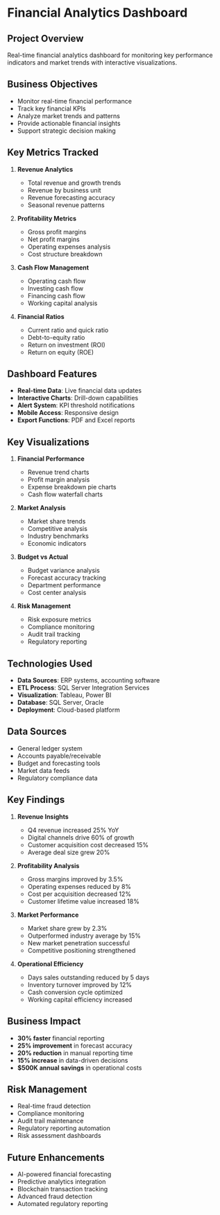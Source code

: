 # Financial Analytics Dashboard

## Project Overview
Real-time financial analytics dashboard for monitoring key performance indicators and market trends with interactive visualizations.

## Business Objectives
- Monitor real-time financial performance
- Track key financial KPIs
- Analyze market trends and patterns
- Provide actionable financial insights
- Support strategic decision making

## Key Metrics Tracked
1. **Revenue Analytics**
   - Total revenue and growth trends
   - Revenue by business unit
   - Revenue forecasting accuracy
   - Seasonal revenue patterns

2. **Profitability Metrics**
   - Gross profit margins
   - Net profit margins
   - Operating expenses analysis
   - Cost structure breakdown

3. **Cash Flow Management**
   - Operating cash flow
   - Investing cash flow
   - Financing cash flow
   - Working capital analysis

4. **Financial Ratios**
   - Current ratio and quick ratio
   - Debt-to-equity ratio
   - Return on investment (ROI)
   - Return on equity (ROE)

## Dashboard Features
- **Real-time Data**: Live financial data updates
- **Interactive Charts**: Drill-down capabilities
- **Alert System**: KPI threshold notifications
- **Mobile Access**: Responsive design
- **Export Functions**: PDF and Excel reports

## Key Visualizations
1. **Financial Performance**
   - Revenue trend charts
   - Profit margin analysis
   - Expense breakdown pie charts
   - Cash flow waterfall charts

2. **Market Analysis**
   - Market share trends
   - Competitive analysis
   - Industry benchmarks
   - Economic indicators

3. **Budget vs Actual**
   - Budget variance analysis
   - Forecast accuracy tracking
   - Department performance
   - Cost center analysis

4. **Risk Management**
   - Risk exposure metrics
   - Compliance monitoring
   - Audit trail tracking
   - Regulatory reporting

## Technologies Used
- **Data Sources**: ERP systems, accounting software
- **ETL Process**: SQL Server Integration Services
- **Visualization**: Tableau, Power BI
- **Database**: SQL Server, Oracle
- **Deployment**: Cloud-based platform

## Data Sources
- General ledger system
- Accounts payable/receivable
- Budget and forecasting tools
- Market data feeds
- Regulatory compliance data

## Key Findings
1. **Revenue Insights**
   - Q4 revenue increased 25% YoY
   - Digital channels drive 60% of growth
   - Customer acquisition cost decreased 15%
   - Average deal size grew 20%

2. **Profitability Analysis**
   - Gross margins improved by 3.5%
   - Operating expenses reduced by 8%
   - Cost per acquisition decreased 12%
   - Customer lifetime value increased 18%

3. **Market Performance**
   - Market share grew by 2.3%
   - Outperformed industry average by 15%
   - New market penetration successful
   - Competitive positioning strengthened

4. **Operational Efficiency**
   - Days sales outstanding reduced by 5 days
   - Inventory turnover improved by 12%
   - Cash conversion cycle optimized
   - Working capital efficiency increased

## Business Impact
- **30% faster** financial reporting
- **25% improvement** in forecast accuracy
- **20% reduction** in manual reporting time
- **15% increase** in data-driven decisions
- **$500K annual savings** in operational costs

## Risk Management
- Real-time fraud detection
- Compliance monitoring
- Audit trail maintenance
- Regulatory reporting automation
- Risk assessment dashboards

## Future Enhancements
- AI-powered financial forecasting
- Predictive analytics integration
- Blockchain transaction tracking
- Advanced fraud detection
- Automated regulatory reporting
